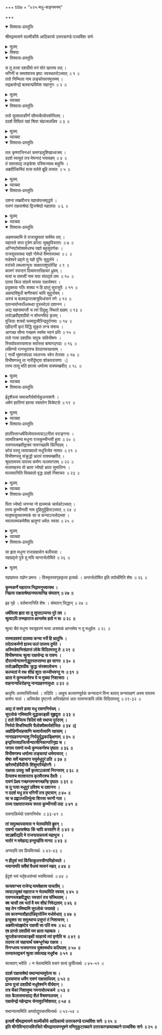 +++
title = "०२५ मधु-सङ्गमनम्"

+++

<details open><summary>विश्वास-प्रस्तुतिः</summary>

श्रीमद्रामायणे वाल्मीकीये आदिकाव्ये उत्तरकाण्डे पञ्चविंशः सर्गः
</details>

<details><summary>मूलम्</summary>

श्रीमद्रामायणे वाल्मीकीये आदिकाव्ये उत्तरकाण्डे पञ्चविंशः सर्गः
</details>

<details><summary>विषयाः</summary>

दिग्-विजयानन्तंर-लङ्काम् आविशता रावणेन  
प्रथमं निकुंभिला-प्रवेशः ॥ १ ॥  
तत्र यज्ञ-दीक्षितम् इन्द्र-जितं प्रति यज्ञ-फल-प्रश्नः ॥ २ ॥  
याजकेन शुक्रेण तं प्रति तस्य मौनित्वोक्त्या  
यज्ञ-फल-निवेदनम् ॥ ३ ॥  
रावणेनेन्द्रजितं प्रति  
शत्रु-भूतेन्द्राद्य्-आराधनस्यानौचित्योक्त्या  
तन्-निवर्तन-पूर्वकं तेन सह स्वभवनम् एत्य  
पुष्पकात् स्वापहृत--पर-तरुणी-गणावतारणम् ॥ ४ ॥  
तद्-असहिष्णुना विभीषणेन तं प्रति  
निज-भगिन्याः कुंभी-नस्याः मधु-नामक-दैत्य-कृतापहरण-निवेदन-पूर्वकं  
तस्य पराङ्गना-हरण-रूप--दुष्-कर्म-फलस्य कथनम् ॥ ५ ॥  
रावणेन मधु-वध-पूर्वक--सुर-लोक-जय-प्रतिज्ञानेन  
कुंभ-कर्णादिभिः सह मधु-पुरं प्रतिगमनम् ॥ ६ ॥  
तथा कुंभी-नसी-प्रार्थनया  
मधु-वधान् निवृत्य  
तेनापि सह कैलास-गमनम् ॥ ७ ॥
</details>

<details open><summary>विश्वास-प्रस्तुतिः</summary>

स तु दत्त्वा दशग्रीवो वनं घोरं खरस्य तत् ।  
भगिनीं च समाश्वास्य हृष्टः स्वस्थतरोऽभवत् ॥ १ ॥  
ततो निम्भिला नाम लङ्कोपवनमुत्तमम् ।  
तद्राक्षसेन्द्रो बलवान्प्रविवेश सहानुगः ॥ २ ॥
</details>

<details><summary>मूलम्</summary>

स तु दत्त्वा दशग्रीवो वनं घोरं खरस्य तत् ।  
भगिनीं च समाश्वास्य हृष्टः स्वस्थतरोऽभवत् ॥ १ ॥  
ततो निम्भिला नाम लङ्कोपवनमुत्तमम् ।  
तद्राक्षसेन्द्रो बलवान्प्रविवेश सहानुगः ॥ २ ॥
</details>

<details><summary>व्याख्या</summary>

निकुम्भिला नाम लङ्कायाः पश्चिमद्वारवर्तिं काननम् ॥ २ ॥
</details>

<details open><summary>विश्वास-प्रस्तुतिः</summary>

ततो यूपशताकीर्णं सौम्यचैत्योपशोभितम् ।  
ददर्श विष्ठितं यज्ञं श्रिया संप्रज्वलन्निव ॥ ३ ॥
</details>

<details><summary>मूलम्</summary>

ततो यूपशताकीर्णं सौम्यचैत्योपशोभितम् ।  
ददर्श विष्ठितं यज्ञं श्रिया संप्रज्वलन्निव ॥ ३ ॥
</details>

<details><summary>व्याख्या</summary>

चैत्यं देवायतनं । विष्ठितं प्रवृत्तम् ॥ ३ ॥
</details>

<details open><summary>विश्वास-प्रस्तुतिः</summary>

ततः कृष्णाजिनधरं कमण्डलुशिखाध्वजम् ।  
ददर्श स्वसुतं तत्र मेघनादं भयावहम् ॥ ४ ॥  
तं समासाद्य लङ्केशः परिष्वज्याथ बाहुभिः ।  
अब्रवीत्किमिदं वत्स वर्तसे ब्रूहि तत्वतः ॥ ५ ॥
</details>

<details><summary>मूलम्</summary>

ततः कृष्णाजिनधरं कमण्डलुशिखाध्वजम् ।  
ददर्श स्वसुतं तत्र मेघनादं भयावहम् ॥ ४ ॥  
तं समासाद्य लङ्केशः परिष्वज्याथ बाहुभिः ।  
अब्रवीत्किमिदं वत्स वर्तसे ब्रूहि तत्वतः ॥ ५ ॥
</details>

<details><summary>व्याख्या</summary>

कमण्डलुः शिखा दण्डो ध्वजश्च यस्य स तथा । अनेन ब्रह्मचर्यं सूचितं । न तु ब्रह्मचर्याश्रमः । अग्निष्टोमादियाजित्वं ध्यात्वोपदेशात् ॥ ४-५ ॥
</details>

<details open><summary>विश्वास-प्रस्तुतिः</summary>

उशना त्वब्रवीत्तत्र यज्ञसंपत्समृद्धये ।  
रावणं राक्षसश्रेष्ठं द्विजश्रेष्ठो महातपाः ॥ ६ ॥
</details>

<details><summary>मूलम्</summary>

उशना त्वब्रवीत्तत्र यज्ञसंपत्समृद्धये ।  
रावणं राक्षसश्रेष्ठं द्विजश्रेष्ठो महातपाः ॥ ६ ॥
</details>

<details><summary>व्याख्या</summary>

उशना गुरुः शुक्राचार्यः । प्रवर्तकत्वात् स्वयमब्रवीदिति भावः ॥ ६ ॥
</details>

<details open><summary>विश्वास-प्रस्तुतिः</summary>

अहमाख्यामि ते राजञ्छ्रूयतां सर्वमेव तत् ।  
यज्ञास्ते सप्त पुत्रेण प्राप्ताः सुबहुविस्तराः ॥ ७ ॥  
अग्निष्टोमोश्वमेधश्च यज्ञो बहुसुवर्णकः ।  
राजसूयस्तथा यज्ञो गोमेधो वैष्णवस्तथा ॥ ८ ॥  
माहेश्वरे प्रवृत्ते तु यज्ञे पुंभिः सुदुर्लभे ।  
वरांस्ते लब्धवान्पुत्रः साक्षात्पशुपतेरिह ॥ ९ ॥  
कामगं स्यन्दनं दिव्यमन्तरिक्षचरं ध्रुवम् ।  
मायां च तामसीं नाम यया संपद्यते तमः ॥ १० ॥  
एतया किल संग्रामे मायया राक्षसेश्वर ।  
प्रयुक्तया गतिः शक्या न हि ज्ञातुं सुरासुरैः ॥ ११ ॥  
अक्षयाविषुधी बाणैश्चापं चापि सुदुर्जयम् ।  
अस्त्रं च बलवद्राजञ्शत्रुविध्वंसनं रणे ॥ १२ ॥  
एतान्सर्वान्वराँल्लब्ध्वा पुत्रस्तेऽयं दशानन ।  
अद्य यज्ञसमाप्तौ च त्वां दिदृक्षुः स्थितो ह्यहम् ॥ १३ ॥  
ततोऽब्रवीद्दशग्रीवो न शोभनमिदं कृतम् ।  
पूजिताः शत्रवो यस्माद्द्रव्यैरिन्द्रपुरोगमाः ॥ १४ ॥  
एहीदानीं कृतं विद्धि सुकृतं तन्त्र संशयः ।  
आगच्छ सौम्य गच्छाम स्वमेव भवनं प्रति ॥ १५ ॥  
ततो गत्वा दशग्रीवः सपुत्रः सविभीषणः ।  
स्त्रियोवतारयामास सर्वास्ता बाष्पगद्गदाः ॥ १६ ॥  
लक्षिण्यो रत्नभूताश्च देवदानवरक्षसाम् ।  
\[ नार्यो भूषणसंपन्ना ज्वलन्त्यः स्वेन तेजसा ॥ १७ ॥  
विभीषणस्तु ता नारीर्दृष्ट्वा शोकपरायणाः ।\]  
तस्य तासु मतिं ज्ञात्वा धर्मात्मा वाक्यमब्रवीत् ॥ १८ ॥
</details>

<details><summary>मूलम्</summary>

अहमाख्यामि ते राजञ्छ्रूयतां सर्वमेव तत् ।  
यज्ञास्ते सप्त पुत्रेण प्राप्ताः सुबहुविस्तराः ॥ ७ ॥  
अग्निष्टोमोश्वमेधश्च यज्ञो बहुसुवर्णकः ।  
राजसूयस्तथा यज्ञो गोमेधो वैष्णवस्तथा ॥ ८ ॥  
माहेश्वरे प्रवृत्ते तु यज्ञे पुंभिः सुदुर्लभे ।  
वरांस्ते लब्धवान्पुत्रः साक्षात्पशुपतेरिह ॥ ९ ॥  
कामगं स्यन्दनं दिव्यमन्तरिक्षचरं ध्रुवम् ।  
मायां च तामसीं नाम यया संपद्यते तमः ॥ १० ॥  
एतया किल संग्रामे मायया राक्षसेश्वर ।  
प्रयुक्तया गतिः शक्या न हि ज्ञातुं सुरासुरैः ॥ ११ ॥  
अक्षयाविषुधी बाणैश्चापं चापि सुदुर्जयम् ।  
अस्त्रं च बलवद्राजञ्शत्रुविध्वंसनं रणे ॥ १२ ॥  
एतान्सर्वान्वराँल्लब्ध्वा पुत्रस्तेऽयं दशानन ।  
अद्य यज्ञसमाप्तौ च त्वां दिदृक्षुः स्थितो ह्यहम् ॥ १३ ॥  
ततोऽब्रवीद्दशग्रीवो न शोभनमिदं कृतम् ।  
पूजिताः शत्रवो यस्माद्द्रव्यैरिन्द्रपुरोगमाः ॥ १४ ॥  
एहीदानीं कृतं विद्धि सुकृतं तन्त्र संशयः ।  
आगच्छ सौम्य गच्छाम स्वमेव भवनं प्रति ॥ १५ ॥  
ततो गत्वा दशग्रीवः सपुत्रः सविभीषणः ।  
स्त्रियोवतारयामास सर्वास्ता बाष्पगद्गदाः ॥ १६ ॥  
लक्षिण्यो रत्नभूताश्च देवदानवरक्षसाम् ।  
\[ नार्यो भूषणसंपन्ना ज्वलन्त्यः स्वेन तेजसा ॥ १७ ॥  
विभीषणस्तु ता नारीर्दृष्ट्वा शोकपरायणाः ।\]  
तस्य तासु मतिं ज्ञात्वा धर्मात्मा वाक्यमब्रवीत् ॥ १८ ॥
</details>

<details><summary>व्याख्या</summary>

यज्ञाः प्रसिद्धाः ॥ ७-१८ ॥
</details>

<details open><summary>विश्वास-प्रस्तुतिः</summary>

ईदृशैस्त्वं समाचारैर्यशोर्यकुलनाशनैः ।  
धर्षणं ज्ञातिनां ज्ञात्वा स्वमतेन विचेष्टसे ॥ १९ ॥
</details>

<details><summary>मूलम्</summary>

ईदृशैस्त्वं समाचारैर्यशोर्यकुलनाशनैः ।  
धर्षणं ज्ञातिनां ज्ञात्वा स्वमतेन विचेष्टसे ॥ १९ ॥
</details>

<details><summary>व्याख्या</summary>

स्वमतेन स्वेच्छया । उल्लङ्घितशास्त्रमर्यादयेत्यर्थः ॥ १९ ॥
</details>

<details open><summary>विश्वास-प्रस्तुतिः</summary>

ज्ञातींस्तान्धर्षयित्वेमास्त्वयाऽऽनीता वराङ्गनाः ।  
त्वामतिक्रम्य मधुना राजकुम्भीनसी हुता ॥ २० ॥  
रावणस्त्वब्रवीद्वाक्यं नावगच्छामि किंन्विदम् ।  
कोयं यस्तु त्वयाख्यातो मधुरित्येव नामतः ॥ २१ ॥  
विभीषणस्तु संक्रुद्धो भ्रातरं वाक्यमब्रवीत् ।  
श्रूयतामस्य पापस्य कर्मणः फलमागतम् ॥ २२ ॥  
मातामहस्य यो भ्राता ज्येष्ठो भ्राता सुमालिनः ।  
माल्यवानिति विख्यातो वृद्धः प्राज्ञो निशाचरः ॥ २३ ॥
</details>

<details><summary>मूलम्</summary>

ज्ञातींस्तान्धर्षयित्वेमास्त्वयाऽऽनीता वराङ्गनाः ।  
त्वामतिक्रम्य मधुना राजकुम्भीनसी हुता ॥ २० ॥  
रावणस्त्वब्रवीद्वाक्यं नावगच्छामि किंन्विदम् ।  
कोयं यस्तु त्वयाख्यातो मधुरित्येव नामतः ॥ २१ ॥  
विभीषणस्तु संक्रुद्धो भ्रातरं वाक्यमब्रवीत् ।  
श्रूयतामस्य पापस्य कर्मणः फलमागतम् ॥ २२ ॥  
मातामहस्य यो भ्राता ज्येष्ठो भ्राता सुमालिनः ।  
माल्यवानिति विख्यातो वृद्धः प्राज्ञो निशाचरः ॥ २३ ॥
</details>

<details><summary>व्याख्या</summary>

ज्ञातीन् आनीतस्त्रीबन्धून् । अस्य कर्मणः परदारापहरणरूपपापस्य । फलमागतं स्वीयस्वसुर्बलान्मधुना हरणम् ॥ २०-२३ ॥
</details>

<details open><summary>विश्वास-प्रस्तुतिः</summary>

पिता ज्येष्ठो जनन्या नो ह्यस्माकं चार्यकोऽभवत् ।  
तस्य कुम्भीनसी नाम दुहितुर्दुहिताऽभवत् ॥ २४ ॥  
मातृष्वसुरथास्माकं सा च कन्याऽनलोद्भवा ।  
भवत्यस्माकमेवैषा भ्रातॄणां धर्मतः स्वसा ॥ २५ ॥
</details>

<details><summary>मूलम्</summary>

पिता ज्येष्ठो जनन्या नो ह्यस्माकं चार्यकोऽभवत् ।  
तस्य कुम्भीनसी नाम दुहितुर्दुहिताऽभवत् ॥ २४ ॥  
मातृष्वसुरथास्माकं सा च कन्याऽनलोद्भवा ।  
भवत्यस्माकमेवैषा भ्रातॄणां धर्मतः स्वसा ॥ २५ ॥
</details>

<details><summary>व्याख्या</summary>

अस्माकं जनन्याः सुमालिसुतायाः कैकस्याः ज्येष्ठा भगिनी काचिदस्ति । सा तु नाम्ना पुष्पोत्कचा । अपरा कुम्भीनसीति पूर्वमुक्ता । अस्माकं त्वार्यको माल्यवान् अस्माकं ज्येष्ठमातामहः । अस्माकं जनन्याश्च ज्येष्ठः पिता । तस्य माल्यवतः कुम्भीनसी नाम दुहितास्ति । अनलोद्भवा अनला माल्यवतः सुता तस्याः कन्या कुम्भीनसीत्यर्थः । अस्मन्मातामहस्य सुमालिनः द्वे पुत्र्यौ प्रसिद्धे । पुष्पोत्कचा कैकसी चेति । तयोर्ज्येष्ठः पिता माल्यवान् । तस्य पुत्री अनला । तस्याः कन्या कुम्भीनसी । सा अस्माकं स्वसा । ज्येष्ठमातामहपुत्र्याः पुत्रीत्वात् । अतएव धर्मतः स्वसेत्युक्ता ॥ २४-२५ ॥
</details>

<details open><summary>विश्वास-प्रस्तुतिः</summary>

सा हृता मधुना राजन्राक्षसेन बलीयसा ।  
यज्ञप्रवृत्ते पुत्रे तु मयि चान्तर्जलोषिते ॥ २६ ॥
</details>

<details><summary>मूलम्</summary>

सा हृता मधुना राजन्राक्षसेन बलीयसा ।  
यज्ञप्रवृत्ते पुत्रे तु मयि चान्तर्जलोषिते ॥ २६ ॥
</details>

यज्ञप्रमत्तः यज्ञेन प्रमत्तः । विस्मृतस्वगृहकृत्य इत्यर्थः । अन्तर्जलोषित इति तपोर्थमिति शेषः ॥ २६ ॥

**कुम्भकर्णे महाराज निद्रामनुभवत्यथ ।  
निहत्य राक्षसश्रेष्ठानमात्यानिह संमतान् ॥ २७ ॥**

इह गृहे । वर्तमानानिति शेषः । संमतान् सिद्धान् ॥ २७ ॥

**धर्षयित्वा हृता सा तु सुप्ताऽप्यन्तः पुरे तव ।  
श्रुत्वाऽपि तन्महाराज क्षान्तमेव हतो न सः ॥ २८ ॥**

श्रुत्वा चैवं मधुना स्वसृहरणं मत्वा अस्माकं क्षान्तमेव न तु मधुर्हतः ॥ २८ ॥

**यस्मादवश्यं दातव्या कन्या भर्त्रे हि भ्रातुभिः ।  
तदेतत्कर्मणो ह्यस्य फलं पापस्य दुर्मते ।  
अस्मिन्नेवाभिसंप्राप्तं लोके विदितमस्तु ते ॥ २९ ॥  
विभीषणवचः श्रुत्वा राक्षसेन्द्रः स रावणः ।  
दौरात्म्येनात्मनोद्धूतस्तप्ताम्भा इव सागरः ॥ ३० ॥  
ततोऽब्रवीद्दशग्रीवः क्रुद्धः संरक्तलोचनः ।  
कल्प्यतां मे रथः शीघ्रं शूराः सज्जीभवन्तु नः ॥ ३१ ॥  
भ्राता मे कुम्भकर्णश्च ये च मुख्या निशाचराः ।  
वाहनान्यधिरोहन्तु नानाप्रहरणायुधाः ॥ ३२ ॥**

भ्रातृभिः अस्माभिरित्यर्थः । तदिति । आहूय कल्याणपूर्वकं कन्यादानं विना बलात् कन्याग्रहणं अस्य पापस्य कर्मणः फलं । अस्मिन्नेव दृष्टान्ते अभिसंप्राप्तं अतः परमन्यत्रापि लोके विदितमस्तु ॥ २९-३२ ॥

**अद्य तं समरे हत्वा मधु रावणनिर्भयम् ।  
सुरलोकं गमिष्यामि युद्धाकाङ्क्षी सुहृद्वृतः ॥ ३३ ॥  
\[ ततो विजित्य त्रिदिवं वशे स्थाप्य पुरंदरम् ।  
निर्भयो विचरिष्यामि त्रैलोक्यैश्वर्यशोभितः ॥ ३४ ॥\]  
अक्षौहिणीसहस्राणि चत्वार्यग्र्याणि रक्षसाम् ।  
नानाप्रहरणान्याशु निर्ययुर्युद्धकाङ्क्षिणाम् ॥ ३५ ॥  
इन्द्रजित्त्वग्रजित्सैन्यात्सैनिकान्परिगृह्य च ।  
जगाम रावणो मध्ये कुम्भकर्णश्च पृष्ठतः ॥ ३६ ॥  
विभीषणश्च धर्मात्मा लङ्कायां धर्ममाचरत् ।  
शेषाः सर्वे महाभागा ययुर्मधुपुरं प्रति ॥ ३७ ॥  
खरैरुष्टैर्हयैर्दीप्तैः शिंशुमारैर्महोरगैः ।  
राक्षसाः प्रययुः सर्वे कृत्वाऽऽकाशं निरन्तरम् ॥ ३८ ॥  
दैत्याश्च शतशस्तत्र कृतवैराश्च दैवतैः ।  
रावणं प्रेक्ष्य गच्छन्तमन्वगच्छन्हि पृष्ठतः ॥ ३९ ॥  
स तु गत्वा मधुपुरं प्रविश्य च दशाननः ।  
न ददर्श मधु तत्र भगिनीं तत्र दृष्टवान् ॥ ४० ॥  
सा च प्रह्वाञ्जलिर्भूत्वा शिरसा चरणौ गता ।  
तस्य राक्षसराजस्य त्रस्ता कुम्भीनसी तदा ॥ ४१ ॥**

रावणान्निर्भयो रावणनिर्भयः ॥ ३३-४१ ॥

**तां समुत्थापयामास न भेतव्यमिति ब्रुवन् ।  
रावणो राक्षसश्रेष्ठः किं चापि करवाणि ते ॥ ४२ ॥  
साऽब्रवीद्यदि मे राजन्प्रसन्नस्त्वं महाभुज ।  
भर्तारं न ममेहाद्य हन्तुमर्हसि मानद ॥ ४३ ॥**

अन्यदपि तव प्रियमित्यर्थः ॥ ४२-४३ ॥

**न हीदृशं भयं किंचित्कुलस्त्रीणामिहोच्यते ।  
भयानामपि सर्वेषां वैधव्यं व्यसनं महत् ॥ ४४ ॥**

ईदृशं भयं भर्तृवधसंभवं भयमित्यर्थः ॥ ४४ ॥

**सत्यवाग्भव राजेन्द्र मामवेक्षस्व याचतीम् ।  
त्वयाऽप्युक्तं महाराज न भेतव्यमिति स्वयम् ॥ ४५ ॥  
रावणस्त्वब्रवीद्धृष्टः स्वसारं तत्र संस्थिताम् ।  
क्व चासौ तव भर्ता वै मम शीघ्रं निवेद्यताम् ॥ ४६ ॥  
सह तेन गमिष्यामि सुरलोकं जयावहे ।  
तव कारुण्यसौहार्दान्निवृत्तोस्मि मधोर्वधात् ॥ ४७ ॥  
इत्युक्ता सा समुत्थाप्य प्रसुप्तं तं निशाचरम् ।  
अब्रवीत्संग्रहृष्टेव राक्षसी सा पतिं वचः ॥ ४८ ॥  
एष प्राप्तो दशग्रीवो मम भ्राता महाबलः ।  
सुरलोकजयाकाङ्क्षी साहाय्ये त्वां वृणोति च ॥ ४९ ॥  
तदस्य त्वं सहायार्थं सबन्धुर्गच्छ राक्षस ।  
स्निग्धस्य भजमानस्य युक्तमर्थाय कल्पितम् ॥ ५० ॥  
तस्यास्तद्वचनं श्रुत्वा तथेत्याह मधुर्वचः ॥ ५१ ॥**

सत्यवाग् भवेति । न भेतव्यमिति वचनं सत्यं कुर्वित्यर्थः ॥ ४५-५१ ॥

**ददर्श राक्षसश्रेष्ठं यथान्याय्यमुपेत्य सः ।  
पूजयामास धर्मेण रावणं राक्षसाधिपम् ॥ ५२ ॥  
प्राप्य पूजां दशग्रीवो मधुवेश्मनि वीर्यवान् ।  
तत्र चैकां निशामुष्य गमनायोपचक्रमे ॥ ५३ ॥  
ततः कैलासमासाद्य शैलं वैश्रवणालयम् ।  
राक्षसेन्द्रो महेन्द्राभः सेनामुपनिवेशयत् ॥ ५४ ॥**

यथान्याय्यमिति अर्घ्याद्युपचारमित्यर्थः ॥ ५२-५४ ॥

**इत्यार्षे श्रीमद्रामायणे वाल्मीकीये आदिकाव्ये उत्तरकाण्डे पञ्चविंशः सर्गः ॥ २५ ॥  
इति श्रीगोविन्दराजविरचिते श्रीमद्रामायणभूषणे मणिमुकुटाख्याने उत्तरकाण्डव्याख्याने पञ्चविंशः सर्गः ॥ २५ ॥**
